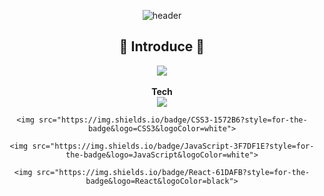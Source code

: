 <div align="center">
  
![header](https://capsule-render.vercel.app/api?type=wave&color=auto&height=300&section=header&text=ChanLee🎈&fontSize=55&fontColor=#FFF)

## 🎈 Introduce 🎈
  <a href="https://lyrical-sternum-e97.notion.site/sc-lee-9a8cb17ae5fa438fa74d76fdf23c3ddc" target="_blank">
    <img src="https://img.shields.io/badge/Notion-000000?style=square&logo=Notion&logoColor=white"/>
  </a>
  <br>
  <br>
  <strong>Tech</strong>
  <br>
  <img src="https://img.shields.io/badge/HTML5-E34F26?style=for-the-badge&logo=HTML5&logoColor=white">

    <img src="https://img.shields.io/badge/CSS3-1572B6?style=for-the-badge&logo=CSS3&logoColor=white">

    <img src="https://img.shields.io/badge/JavaScript-3F7DF1E?style=for-the-badge&logo=JavaScript&logoColor=white">

    <img src="https://img.shields.io/badge/React-61DAFB?style=for-the-badge&logo=React&logoColor=black">
</div>

